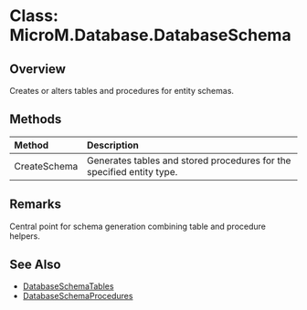 # Class: MicroM.Database.DatabaseSchema

## Overview
Creates or alters tables and procedures for entity schemas.

## Methods
| Method | Description |
|:--|:--|
| CreateSchema<T> | Generates tables and stored procedures for the specified entity type. |

## Remarks
Central point for schema generation combining table and procedure helpers.

## See Also
- [DatabaseSchemaTables](DatabaseSchemaTables.md)
- [DatabaseSchemaProcedures](DatabaseSchemaProcedures.md)

